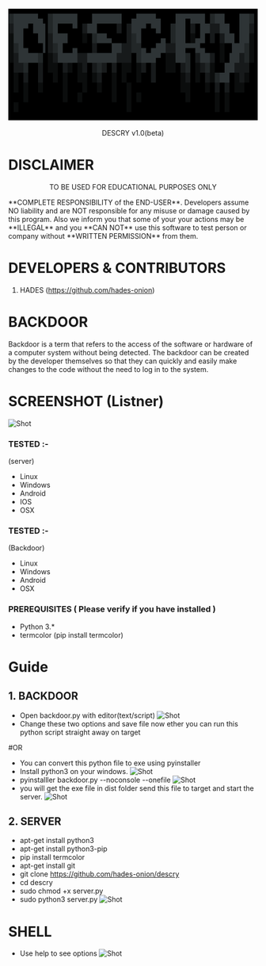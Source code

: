<p align="center">
  <img src="logo.png">
</p>

<p align="center">
      DESCRY v1.0(beta)
</p>

# DISCLAIMER

<p align="center">
  TO BE USED FOR EDUCATIONAL PURPOSES ONLY
</p>
 **COMPLETE
RESPONSIBILITY of the END-USER**. Developers assume NO liability and are NOT
responsible for any misuse or damage caused by this program. Also we inform you
that some of your your actions may be **ILLEGAL** and you **CAN NOT** use this
software to test person or company without **WRITTEN PERMISSION** from them.

# DEVELOPERS & CONTRIBUTORS

1. HADES (https://github.com/hades-onion)

# BACKDOOR
Backdoor is a term that refers to the access of the software or hardware of a computer system without being detected. The backdoor can be created by the developer themselves so that they can quickly and easily make changes to the code without the need to log in to the system.

# SCREENSHOT (Listner)
![Shot](https://github.com/hades-onion/descry/blob/main/server.png)

### TESTED :-
(server)
- Linux
- Windows
- Android
- IOS
- OSX
### TESTED :-
(Backdoor)
- Linux
- Windows
- Android
- OSX

### PREREQUISITES ( Please verify if you have installed )

- Python 3.\*
- termcolor (pip install termcolor)

# Guide 
## 1. BACKDOOR
- Open backdoor.py with editor(text/script)
![Shot](https://github.com/hades-onion/descry/blob/main/backdoor.png)
- Change these two options and save file now ether you can run this python script straight away on target

#OR 

- You can convert this python file to exe using pyinstaller
- Install python3 on your windows.
![Shot](https://github.com/hades-onion/descry/blob/main/pyinstaller.png)
- pyinstalller backdoor.py --noconsole --onefile
![Shot](https://github.com/hades-onion/descry/blob/main/output_pyinstaller.png)
- you will get the exe file in dist folder send this file to target and start the server.
![Shot](https://github.com/hades-onion/descry/blob/main/backdoor_exe.png)



## 2. SERVER
- apt-get install python3
- apt-get install python3-pip
- pip install termcolor
- apt-get install git
- git clone https://github.com/hades-onion/descry
- cd descry
- sudo chmod +x server.py
- sudo python3 server.py
![Shot](https://github.com/hades-onion/descry/blob/main/server.png)

# SHELL
- Use help to see options
![Shot](https://github.com/hades-onion/descry/blob/main/shell.png)
